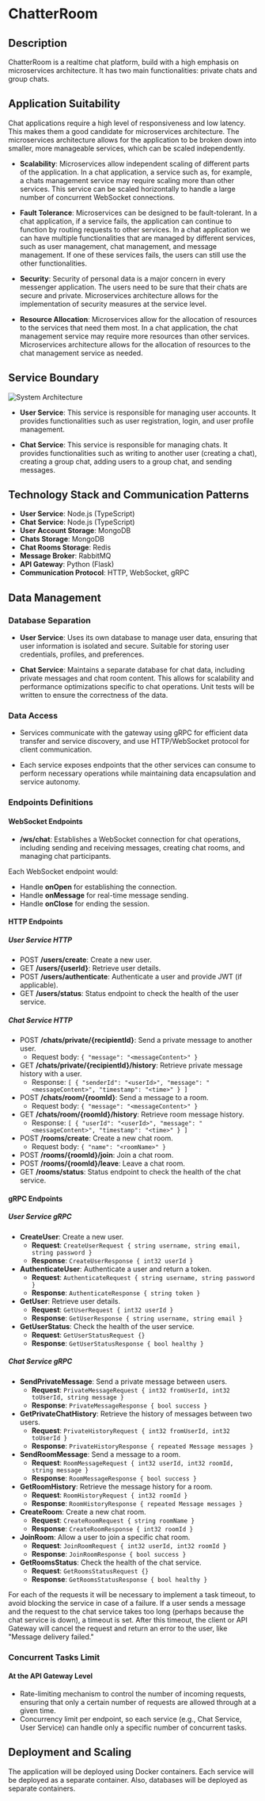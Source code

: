 # ChatterRoom

## Description

ChatterRoom is a realtime chat platform, build with a high emphasis on microservices architecture. It has two main functionalities: private chats and group chats.

## Application Suitability

Chat applications require a high level of responsiveness and low latency. This makes them a good candidate for microservices architecture. The microservices architecture allows for the application to be broken down into smaller, more manageable services, which can be scaled independently.

- **Scalability**: Microservices allow independent scaling of different parts of the application. In a chat application, a service such as, for example, a chats management service may require scaling more than other services. This service can be scaled horizontally to handle a large number of concurrent WebSocket connections.

- **Fault Tolerance**: Microservices can be designed to be fault-tolerant. In a chat application, if a service fails, the application can continue to function by routing requests to other services. In a chat application we can have multiple functionalities that are managed by different services, such as user management, chat management, and message management. If one of these services fails, the users can still use the other functionalities.

- **Security**: Security of personal data is a major concern in every messenger application. The users need to be sure that their chats are secure and private. Microservices architecture allows for the implementation of security measures at the service level.

- **Resource Allocation**: Microservices allow for the allocation of resources to the services that need them most. In a chat application, the chat management service may require more resources than other services. Microservices architecture allows for the allocation of resources to the chat management service as needed.

## Service Boundary

![System Architecture](./system_architecture.png)

- **User Service**: This service is responsible for managing user accounts. It provides functionalities such as user registration, login, and user profile management.

- **Chat Service**: This service is responsible for managing chats. It provides functionalities such as writing to another user (creating a chat), creating a group chat, adding users to a group chat, and sending messages.

## Technology Stack and Communication Patterns

- **User Service**: Node.js (TypeScript)
- **Chat Service**: Node.js (TypeScript)
- **User Account Storage**: MongoDB
- **Chats Storage**: MongoDB
- **Chat Rooms Storage**: Redis
- **Message Broker**: RabbitMQ
- **API Gateway**: Python (Flask)
- **Communication Protocol**: HTTP, WebSocket, gRPC

## Data Management

### Database Separation

- **User Service**: Uses its own database to manage user data, ensuring that user information is isolated and secure. Suitable for storing user credentials, profiles, and preferences.

- **Chat Service**: Maintains a separate database for chat data, including private messages and chat room content. This allows for scalability and performance optimizations specific to chat operations. Unit tests will be written to ensure the correctness of the data.

### Data Access

- Services communicate with the gateway using gRPC for efficient data transfer and service discovery, and use HTTP/WebSocket protocol for client communication.

- Each service exposes endpoints that the other services can consume to perform necessary operations while maintaining data encapsulation and service autonomy.

### Endpoints Definitions

#### WebSocket Endpoints

- **/ws/chat**: Establishes a WebSocket connection for chat operations, including sending and receiving messages, creating chat rooms, and managing chat participants.

Each WebSocket endpoint would:

- Handle **onOpen** for establishing the connection.
- Handle **onMessage** for real-time message sending.
- Handle **onClose** for ending the session.

#### HTTP Endpoints

##### User Service HTTP

- POST **/users/create**: Create a new user.
- GET **/users/{userId}**: Retrieve user details.
- POST **/users/authenticate**: Authenticate a user and provide JWT (if applicable).
- GET **/users/status**: Status endpoint to check the health of the user service.

##### Chat Service HTTP

- POST **/chats/private/{recipientId}**: Send a private message to another user.
  - Request body: `{ "message": "<messageContent>" }`
- GET **/chats/private/{recipientId}/history**: Retrieve private message history with a user.
  - Response: `[ { "senderId": "<userId>", "message": "<messageContent>", "timestamp": "<time>" } ]`
- POST **/chats/room/{roomId}**: Send a message to a room.
  - Request body: `{ "message": "<messageContent>" }`
- GET **/chats/room/{roomId}/history**: Retrieve room message history.
  - Response: `[ { "userId": "<userId>", "message": "<messageContent>", "timestamp": "<time>" } ]`
- POST **/rooms/create**: Create a new chat room.
  - Request body: `{ "name": "<roomName>" }`
- POST **/rooms/{roomId}/join**: Join a chat room.
- POST **/rooms/{roomId}/leave**: Leave a chat room.
- GET **/rooms/status**: Status endpoint to check the health of the chat service.

#### gRPC Endpoints

##### User Service gRPC

- **CreateUser**: Create a new user.
  - **Request**: `CreateUserRequest { string username, string email, string password }`
  - **Response**: `CreateUserResponse { int32 userId }`
- **AuthenticateUser**: Authenticate a user and return a token.
  - **Request**: `AuthenticateRequest { string username, string password }`
  - **Response**: `AuthenticateResponse { string token }`
- **GetUser**: Retrieve user details.
  - **Request**: `GetUserRequest { int32 userId }`
  - **Response**: `GetUserResponse { string username, string email }`
- **GetUserStatus**: Check the health of the user service.
  - **Request**: `GetUserStatusRequest {}`
  - **Response**: `GetUserStatusResponse { bool healthy }`

##### Chat Service gRPC

- **SendPrivateMessage**: Send a private message between users.
  - **Request**: `PrivateMessageRequest { int32 fromUserId, int32 toUserId, string message }`
  - **Response**: `PrivateMessageResponse { bool success }`
- **GetPrivateChatHistory**: Retrieve the history of messages between two users.
  - **Request**: `PrivateHistoryRequest { int32 fromUserId, int32 toUserId }`
  - **Response**: `PrivateHistoryResponse { repeated Message messages }`
- **SendRoomMessage**: Send a message to a room.
  - **Request**: `RoomMessageRequest { int32 userId, int32 roomId, string message }`
  - **Response**: `RoomMessageResponse { bool success }`
- **GetRoomHistory**: Retrieve the message history for a room.
  - **Request**: `RoomHistoryRequest { int32 roomId }`
  - **Response**: `RoomHistoryResponse { repeated Message messages }`
- **CreateRoom**: Create a new chat room.
  - **Request**: `CreateRoomRequest { string roomName }`
  - **Response**: `CreateRoomResponse { int32 roomId }`
- **JoinRoom**: Allow a user to join a specific chat room.
  - **Request**: `JoinRoomRequest { int32 userId, int32 roomId }`
  - **Response**: `JoinRoomResponse { bool success }`
- **GetRoomsStatus**: Check the health of the chat service.
  - **Request**: `GetRoomsStatusRequest {}`
  - **Response**: `GetRoomsStatusResponse { bool healthy }`

For each of the requests it will be necessary to implement a task timeout, to avoid blocking the service in case of a failure. If a user sends a message and the request to the chat service takes too long (perhaps because the chat service is down), a timeout is set. After this timeout, the client or API Gateway will cancel the request and return an error to the user, like "Message delivery failed."

### Concurrent Tasks Limit

#### At the API Gateway Level

- Rate-limiting mechanism to control the number of incoming requests, ensuring that only a certain number of requests are allowed through at a given time.
- Concurrency limit per endpoint, so each service (e.g., Chat Service, User Service) can handle only a specific number of concurrent tasks.

## Deployment and Scaling

The application will be deployed using Docker containers. Each service will be deployed as a separate container. Also, databases will be deployed as separate containers.
